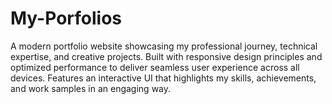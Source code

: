 # My-Porfolios
A modern portfolio website showcasing my professional journey, technical expertise, and creative projects. Built with responsive design principles and optimized performance to deliver seamless user experience across all devices. Features an interactive UI that highlights my skills, achievements, and work samples in an engaging way.
